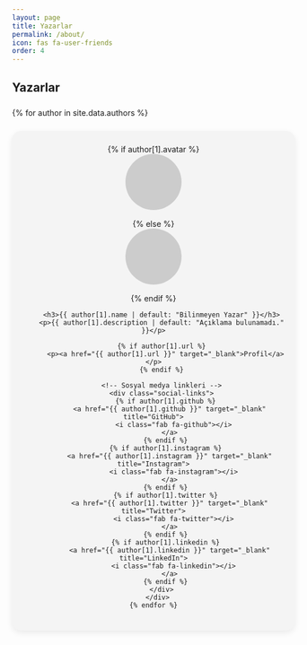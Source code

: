 ```yaml
---
layout: page
title: Yazarlar
permalink: /about/
icon: fas fa-user-friends
order: 4
---
```


<style>
  /* --- GENEL AYARLAR --- */
  #authors {
    margin-top: 1rem;
  }

  #authors .authors-list {
    /* Responsive grid: geniş ekranda yan yana, dar ekranda alt alta */
    display: grid;
    grid-template-columns: repeat(auto-fill, minmax(250px, 1fr));
    gap: 1.5rem;
    margin-top: 1.5rem;
  }

  #authors .author-item {
    background-color: #f4f4f4;
    border-radius: 1rem;
    padding: 1.5rem 1rem;
    text-align: center;
    box-shadow: 0 4px 12px rgba(0,0,0,0.08);
    transition: background-color 0.3s, color 0.3s;
  }

  /* --- DARK MODE DESTEĞİ --- */
  /* Chirpy teması koyu moda geçtiğinde <html data-mode="dark"> oluyor */
  html[data-mode="dark"] #authors .author-item {
    background-color: #2b2b2b;
    color: #ddd;
  }

  /* --- AVATAR ALANI --- */
  #authors .author-avatar {
    width: 100px;
    height: 100px;
    margin: 0 auto 1rem;
    border-radius: 50%;
    background-color: #ccc; /* Eğer avatar resmi yoksa gri daire */
    background-size: cover;
    background-position: center;
  }

  html[data-mode="dark"] #authors .author-avatar {
    background-color: #444; /* Koyu modda gri daire biraz daha koyu */
  }

  /* --- YAZI TARZI --- */
  #authors h3 {
    margin-bottom: 0.5rem;
    font-size: 1.25rem;
  }

  #authors p {
    margin-bottom: 0.5rem;
    font-size: 0.95rem;
    line-height: 1.4;
  }

  /* --- SOSYAL LİNKLER --- */
  #authors .social-links {
    display: flex;
    justify-content: center;
    flex-wrap: wrap;
    gap: 0.5rem;
    margin-top: 0.75rem;
  }

  #authors .social-links a {
    display: inline-flex;
    align-items: center;
    justify-content: center;
    width: 36px;
    height: 36px;
    border-radius: 50%;
    background-color: #e9ecef;
    text-decoration: none;
    color: inherit;
    font-size: 18px;
    transition: background-color 0.3s ease;
  }

  #authors .social-links a:hover {
    background-color: #bfc0c2;
  }

  html[data-mode="dark"] #authors .social-links a {
    background-color: #3a3a3a;
  }

  html[data-mode="dark"] #authors .social-links a:hover {
    background-color: #555;
  }
</style>

<section id="authors">
  <h2>Yazarlar</h2>
  <div class="authors-list">
    {% for author in site.data.authors %}
      <div class="author-item">
        <!-- Avatar resmi varsa background-image ile ekleyelim -->
        {% if author[1].avatar %}
          <div class="author-avatar" 
               style="background-image: url('{{ author[1].avatar }}');">
          </div>
        {% else %}
          <div class="author-avatar"></div>
        {% endif %}

        <h3>{{ author[1].name | default: "Bilinmeyen Yazar" }}</h3>
        <p>{{ author[1].description | default: "Açıklama bulunamadı." }}</p>

        {% if author[1].url %}
          <p><a href="{{ author[1].url }}" target="_blank">Profil</a></p>
        {% endif %}

        <!-- Sosyal medya linkleri -->
        <div class="social-links">
          {% if author[1].github %}
            <a href="{{ author[1].github }}" target="_blank" title="GitHub">
              <i class="fab fa-github"></i>
            </a>
          {% endif %}
          {% if author[1].instagram %}
            <a href="{{ author[1].instagram }}" target="_blank" title="Instagram">
              <i class="fab fa-instagram"></i>
            </a>
          {% endif %}
          {% if author[1].twitter %}
            <a href="{{ author[1].twitter }}" target="_blank" title="Twitter">
              <i class="fab fa-twitter"></i>
            </a>
          {% endif %}
          {% if author[1].linkedin %}
            <a href="{{ author[1].linkedin }}" target="_blank" title="LinkedIn">
              <i class="fab fa-linkedin"></i>
            </a>
          {% endif %}
        </div>
      </div>
    {% endfor %}
  </div>
</section>
